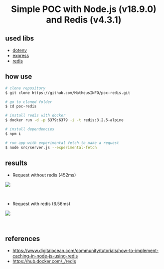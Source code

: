<h1 align="center">Simple POC with Node.js (v18.9.0) and Redis (v4.3.1)</h1>

## used libs

-  [dotenv](https://www.npmjs.com/package/dotenv)
-  [express](https://www.npmjs.com/package/express)
-  [redis](https://www.npmjs.com/package/redis)


## how use

```bash
# clone repository
$ git clone https://github.com/MatheusINFO/poc-redis.git

# go to cloned folder
$ cd poc-redis

# install redis with docker
$ docker run -d -p 6379:6379 -i -t redis:3.2.5-alpine

# install dependencies
$ npm i

# run app with experimental fetch to make a request
$ node src/server.js --experimental-fetch
```

## results

- Request without redis (452ms)

<img src="https://user-images.githubusercontent.com/48860569/189397079-381c374f-c5ed-4e51-a0d0-d4ace44f9a86.png"/>

&nbsp;

- Request with redis (6.56ms)

<img src="https://user-images.githubusercontent.com/48860569/189397082-5da7f614-d2bb-411a-81f3-e0be15408cdf.png"/>

&nbsp;

## references 

- https://www.digitalocean.com/community/tutorials/how-to-implement-caching-in-node-js-using-redis
- https://hub.docker.com/_/redis